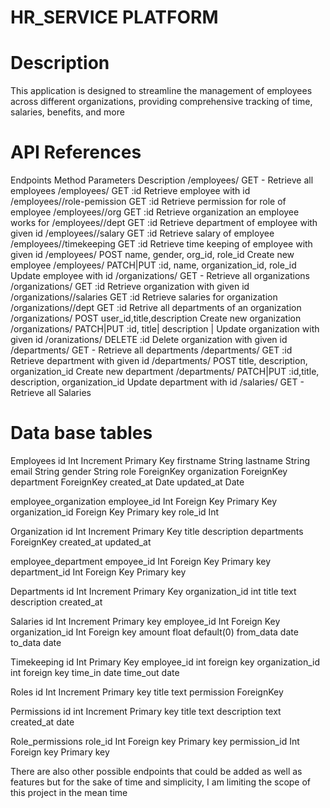 # HR_SERVICE PLATFORM

# Description

This application is designed to streamline the management of employees across different organizations, providing comprehensive tracking of time, salaries, benefits, and more

# API References

Endpoints                         Method            Parameters                                  Description
/employees/                       GET               -                                           Retrieve all employees
/employees/<id>                   GET               :id                                         Retrieve employee with id
/employees/<id>/role-pemission    GET               :id                                         Retrieve permission for role of employee
/employees/<id>/org               GET               :id                                         Retrieve organization an employee works for
/employees/<id>/dept              GET               :id                                         Retrieve department of employee with given id
/employees/<id>/salary            GET               :id                                         Retrieve salary of employee
/employees/<id>/timekeeping       GET               :id                                         Retrieve time keeping of employee with given id
/employees/                       POST              name, gender, org_id, role_id               Create new employee
/employees/<id>                   PATCH|PUT         :id, name, organization_id, role_id         Update employee with id
/organizations/                   GET               -                                           Retrieve all organizations
/organizations/<id>               GET               :id                                         Retrieve organization with given id
/organizations/<id>/salaries      GET               :id                                         Retrieve salaries for organization
/organizations/<id>/dept          GET               :id                                         Retrive all departments of an organization
/organizations/                   POST              user_id,title,description                   Create new organization
/organizations/<id>               PATCH|PUT         :id, title| description |                   Update organization with given id
/oranizations/<id>                DELETE            :id                                         Delete organization with given id
/departments/                     GET                -                                          Retrieve all departments
/departments/<id>                 GET               :id                                         Retrieve department with given id
/departments/                     POST              title, description, organization_id         Create new department
/departments/<id>                 PATCH|PUT         :id,title, description, organization_id     Update department with id
/salaries/                        GET               -                                           Retrieve all  Salaries



# Data base tables

Employees
id Int Increment Primary Key
firstname String
lastname String
email String
gender String
role ForeignKey
organization ForeignKey
department ForeignKey
created_at Date
updated_at Date

employee_organization
employee_id Int Foreign Key Primary Key
organization_id Foreign Key Primary key
role_id Int

Organization
id Int Increment Primary Key
title
description
departments ForeignKey
created_at
updated_at

employee_department
empoyee_id Int Foreign Key Primary key
department_id Int Foreign Key Primary key

Departments
id Int Increment Primary Key
organization_id int
title text
description
created_at

Salaries
id Int Increment Primary key
employee_id Int Foreign Key
organization_id Int Foreign key
amount float default(0)
from_data date
to_data date

Timekeeping
id Int Primary Key
employee_id int foreign key
organization_id int foreign key
time_in date
time_out date

Roles
id Int Increment Primary key
title text
permission ForeignKey

Permissions
id int Increment Primary key
title text
description text
created_at date

Role_permissions
role_id Int Foreign key Primary key
permission_id Int Foreign key Primary key

There are also other possible endpoints that could be added as well as features but for the sake of time and simplicity, I am limiting the scope of this project in the mean time
